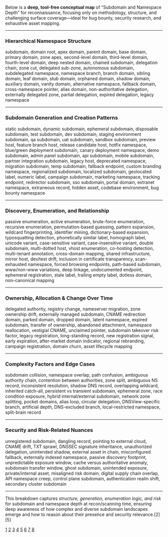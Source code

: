 Below is a **deep, tool-free conceptual map** of “Subdomain and Namespace Depth” for reconnaissance, focusing only on methodology, structure, and challenging surface coverage—ideal for bug bounty, security research, and exhaustive asset mapping.

***

### Hierarchical Namespace Structure

subdomain, domain root, apex domain, parent domain, base domain, primary domain, zone apex, second-level domain, third-level domain, fourth-level domain, deep nested domain, chained subdomain, delegation chain, zone cut, delegated sub-zone, autonomous subdomain, subdelegated namespace, namespace branch, branch domain, sibling domain, leaf domain, stub domain, orphaned domain, shadow domain, auxiliary domain, vanity domain, alternative namespace, fallback domain, cross-namespace pointer, alias domain, non-authoritative delegation, externally delegated zone, partial delegation, expired delegation, legacy namespace

***

### Subdomain Generation and Creation Patterns

static subdomain, dynamic subdomain, ephemeral subdomain, disposable subdomain, test subdomain, dev subdomain, staging environment subdomain, qa subdomain, uat subdomain, sandbox subdomain, preview host, feature branch host, release candidate host, hotfix namespace, blue/green deployment subdomain, canary deployment namespace, demo subdomain, admin panel subdomain, api subdomain, mobile subdomain, partner integration subdomain, legacy host, deprecated namespace, migration subdomain, temp subdomain, fallback endpoint, custom branding namespace, regionalized subdomain, localized subdomain, geolocated label, numeric label, campaign subdomain, marketing namespace, tracking endpoint, redirector subdomain, sso subdomain, portal domain, extranet namespace, extraneous record, hidden asset, codebase environment, bug bounty namespace

***

### Discovery, Enumeration, and Relationship

passive enumeration, active enumeration, brute-force enumeration, recursive enumeration, permutation-based guessing, pattern expansion, wildcard fingerprinting, identifier mining, dictionary-based expansion, typosquatting detection, phonetically similar label, homograph label, unicode variant, case-sensitive variant, case-insensitive variant, double subdomain, multi-dotted host, vhost enumeration, co-hosting detection, multi-tenant annotation, cross-domain mapping, shared infrastructure, mirror host, dev/test drift, inclusion in certificate transparency, scan-exhausted namespace, forced browsing endpoints, path-based subdomain, www/non-www variations, deep linkage, undocumented endpoint, ephemeral registration, stale label, trailing empty label, dotless domain, non-canonical mapping

***

### Ownership, Allocation & Change Over Time

delegated authority, registry change, nameserver migration, zone ownership drift, externally managed subdomain, CNAME redirection domain, parked domain, dropped domain, latent namespace, expired subdomain, transfer of ownership, abandoned attachment, namespace reallocation, vestigial CNAME, unclaimed pointer, subdomain takeover risk factor, legacy registration, long-standing record, new registration signal, early expiration, after-market domain indicator, regional rebranding, campaign registration, domain churn, asset lifecycle mapping

***

### Complexity Factors and Edge Cases

subdomain collision, namespace overlap, path confusion, ambiguous authority chain, contention between authorities, zone split, ambiguous NS record, inconsistent resolution, shadow DNS record, overlapping wildcard, inherited catch-all, persistent vs transient subdomain, ephemeral zone, race condition exposure, hybrid internal/external subdomain, network zone splitting, pocket domains, alias loop, circular delegation, DNSView-specific branch, artificial depth, DNS-excluded branch, local-restricted namespace, split-brain record

***

### Security and Risk-Related Nuances

unregistered subdomain, dangling record, pointing to external cloud, CNAME drift, TXT sprawl, DNSSEC signature inheritance, unauthorized delegation, unintended shadow, external asset in chain, misconfigured fallback, externally indexed namespace, passive discovery footprint, unpredictable exposure window, cache versus authoritative anomaly, subdomain transfer window, ghost subdomain, unintended exposure, private/internal asset, misaligned risk domain, digital supply chain overlap, API namespace creep, control plane subdomain, authentication realm shift, secondary cluster subdomain

***

This breakdown captures *structure, generation, enumeration logic, and risk* for subdomain and namespace depth at recon/scanning time, ensuring deep awareness of how complex and diverse subdomain landscapes emerge and how to reason about their presence and security relevance.[2][5]

[1](https://outpost24.com/blog/art-of-subdomain-enumeration/)
[2](https://www.yeswehack.com/learn-bug-bounty/subdomain-enumeration-expand-attack-surface)
[3](https://0xffsec.com/handbook/information-gathering/subdomain-enumeration/)
[4](https://www.greatheart.io/post/the-hunt-for-subdomains-a-guide-to-subdomain-enumeration)
[5](https://www.whoisxmlapi.com/blog/subdomain-enumeration-tools-and-techniques)
[6](https://www.ceeyu.io/resources/blog/subdomain-enumeration-tools-and-techniques)
[7](https://projectdiscovery.io/blog/recon-series-2)
[8](https://infosecwriteups.com/master-subdomain-hunting-art-of-finding-hidden-assets-3351b3c8467a)